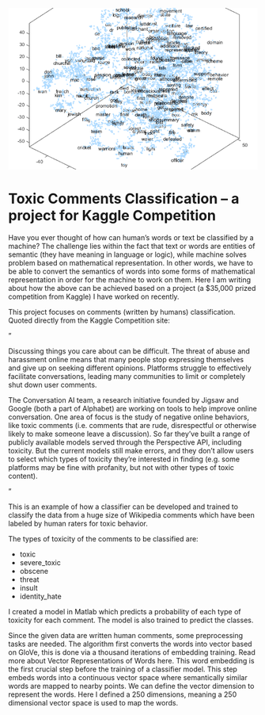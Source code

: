 ![alt text](figures/text-embedding-plot-with-t-sne-e1522139147164.png "Text embedding plot with t-SNE")

# Toxic Comments Classification – a project for Kaggle Competition
Have you ever thought of how can human’s words or text be classified by a machine? The challenge lies within the fact that text or words are entities of semantic (they have  meaning in language or logic), while machine solves problem based on mathematical representation. In other words, we have to be able to convert the semantics of words into some forms of mathematical representation in order for the machine to work on them. Here I am writing about how the above can be achieved based on a project (a $35,000 prized competition from Kaggle) I have worked on recently.

This project focuses on comments (written by humans) classification. Quoted directly from the Kaggle Competition site:

”

Discussing things you care about can be difficult. The threat of abuse and harassment online means that many people stop expressing themselves and give up on seeking different opinions. Platforms struggle to effectively facilitate conversations, leading many communities to limit or completely shut down user comments.

The Conversation AI team, a research initiative founded by Jigsaw and Google (both a part of Alphabet) are working on tools to help improve online conversation. One area of focus is the study of negative online behaviors, like toxic comments (i.e. comments that are rude, disrespectful or otherwise likely to make someone leave a discussion). So far they’ve built a range of publicly available models served through the Perspective API, including toxicity. But the current models still make errors, and they don’t allow users to select which types of toxicity they’re interested in finding (e.g. some platforms may be fine with profanity, but not with other types of toxic content).

”

This is an example of how a classifier can be developed and trained to classify the data from a huge size of Wikipedia comments which have been labeled by human raters for toxic behavior.

The types of toxicity of the comments to be classified are:

- toxic
- severe_toxic
- obscene
- threat
- insult
- identity_hate

I created a model in Matlab which predicts a probability of each type of toxicity for each comment. The model is also trained to predict the classes.

Since the given data are written human comments, some preprocessing tasks are needed. The algorithm first converts the words into vector based on GloVe, this is done via a thousand iterations of embedding training. Read more about Vector Representations of Words here. This word embedding is the first crucial step before the training of a classifier model. This step embeds words into a continuous vector space where semantically similar words are mapped to nearby points. We can define the vector dimension to represent the words. Here I defined a 250 dimensions, meaning a 250 dimensional vector space is used to map the words.
